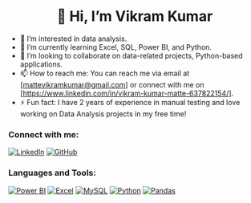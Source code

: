 <h1 align="center">👋 Hi, I’m Vikram Kumar</h1>

* 👀 I’m interested in data analysis.  
* 🌱 I’m currently learning Excel, SQL, Power BI, and Python.  
* 💞️ I’m looking to collaborate on data-related projects, Python-based applications.  
* 📫 How to reach me: You can reach me via email at [mattevikramkumar@gmail.com] or connect with me on [https://www.linkedin.com/in/vikram-kumar-matte-637822154/].  
* ⚡ Fun fact: I have 2 years of experience in manual testing and love working on Data Analysis projects in my free time!

### Connect with me:
[![LinkedIn](https://img.shields.io/badge/LinkedIn-vikram--kumar--matte--637822154-blue)](https://www.linkedin.com/in/vikram-kumar-matte-637822154/)
[![GitHub](https://img.shields.io/badge/GitHub-vikramkumar-black)](https://github.com/vikram-m-kumar)

### Languages and Tools:
[![Power BI](https://img.shields.io/badge/Power_BI-#F2C811.svg?logo=powerbi&logoColor=white)](https://powerbi.microsoft.com/)
[![Excel](https://img.shields.io/badge/Excel-217346.svg?logo=microsoft-excel&logoColor=white)](https://www.microsoft.com/en-us/microsoft-365/excel)
[![MySQL](https://img.shields.io/badge/MySQL-4479A1.svg?logo=mysql&logoColor=white)](https://www.mysql.com/)
[![Python](https://img.shields.io/badge/Python-3776AB.svg?logo=python&logoColor=white)](https://www.python.org/)
[![Pandas](https://img.shields.io/badge/Pandas-150458.svg?logo=pandas&logoColor=white)](https://pandas.pydata.org/)

